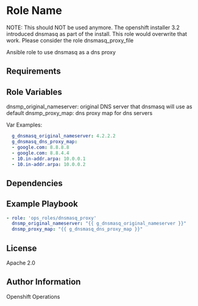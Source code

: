 Role Name
=========

NOTE: This should NOT be used anymore.  The openshift installer 3.2
introduced dnsmasq as part of the install.  This role would overwrite that work.
Please consider the role dnsmasq_proxy_file

Ansible role to use dnsmasq as a dns proxy

Requirements
------------

Role Variables
--------------

  dnsmp_original_nameserver: original DNS server that dnsmasq will use as default
  dnsmp_proxy_map: dns proxy map for dns servers


  Var Examples:
  
```yaml
  g_dnsmasq_original_nameserver: 4.2.2.2
  g_dnsmasq_dns_proxy_map:
  - google.com: 8.8.8.8
  - google.com: 8.8.4.4
  - 10.in-addr.arpa: 10.0.0.1
  - 10.in-addr.arpa: 10.0.0.2
```

Dependencies
------------


Example Playbook
----------------

```yaml
- role: 'ops_roles/dnsmasq_proxy'
  dnsmp_original_nameserver: "{{ g_dnsmasq_original_nameserver }}"
  dnsmp_proxy_map: "{{ g_dnsmasq_dns_proxy_map }}"
```

License
-------

Apache 2.0

Author Information
------------------

Openshift Operations
